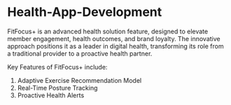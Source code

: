 # Health-App-Development
FitFocus+ is an advanced health solution feature, designed to elevate member engagement, health outcomes, and brand loyalty. The innovative approach positions it as a leader in digital health, transforming its role from a traditional provider to a proactive health partner.

Key Features of FitFocus+ include:
  1. Adaptive Exercise Recommendation Model
  2. Real-Time Posture Tracking
  3. Proactive Health Alerts
